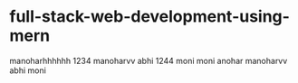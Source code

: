 # full-stack-web-development-using-mern
manoharhhhhhh
1234
manoharvv
abhi
1244
moni
moni
anohar
manoharvv
abhi
moni
